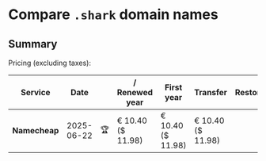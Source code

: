 # Compare `.shark` domain names

## Summary

Pricing (excluding taxes):

| Service | Date |  | / Renewed year | First year | Transfer | Restoration |
|--|--|--|--|--|--|--|
| **Namecheap** | 2025-06-22 | 🏆 | € 10.40<br>($ 11.98) | € 10.40<br>($ 11.98) | € 10.40<br>($ 11.98) |  |
